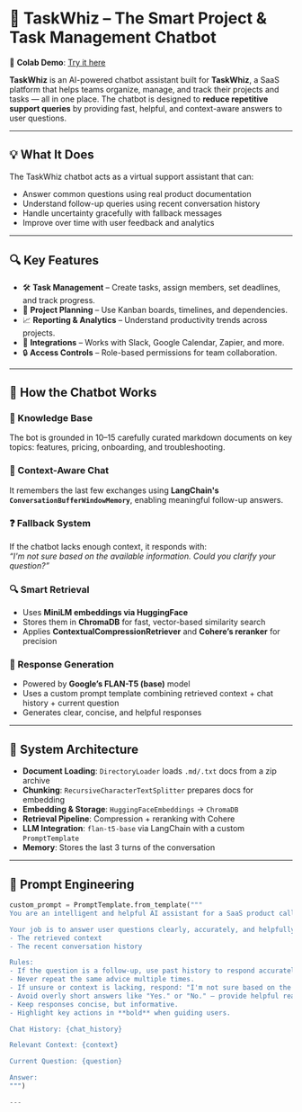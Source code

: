 # 🚀 TaskWhiz – The Smart Project & Task Management Chatbot

🔗 **Colab Demo**: [Try it here](https://colab.research.google.com/drive/1CVy7SVPOdCmIT8FoHQyhoCf_VqAaaqc9?usp=sharing)

**TaskWhiz** is an AI-powered chatbot assistant built for **TaskWhiz**, a SaaS platform that helps teams organize, manage, and track their projects and tasks — all in one place. The chatbot is designed to **reduce repetitive support queries** by providing fast, helpful, and context-aware answers to user questions.

---

## 💡 What It Does

The TaskWhiz chatbot acts as a virtual support assistant that can:
- Answer common questions using real product documentation
- Understand follow-up queries using recent conversation history
- Handle uncertainty gracefully with fallback messages
- Improve over time with user feedback and analytics

---

## 🔍 Key Features

- 🛠️ **Task Management** – Create tasks, assign members, set deadlines, and track progress.
- 📅 **Project Planning** – Use Kanban boards, timelines, and dependencies.
- 📈 **Reporting & Analytics** – Understand productivity trends across projects.
- 🔌 **Integrations** – Works with Slack, Google Calendar, Zapier, and more.
- 🔒 **Access Controls** – Role-based permissions for team collaboration.

---

## 🤖 How the Chatbot Works

### 🧠 Knowledge Base
The bot is grounded in 10–15 carefully curated markdown documents on key topics: features, pricing, onboarding, and troubleshooting.

### 🔄 Context-Aware Chat
It remembers the last few exchanges using **LangChain's `ConversationBufferWindowMemory`**, enabling meaningful follow-up answers.

### ❓ Fallback System
If the chatbot lacks enough context, it responds with:  
*“I'm not sure based on the available information. Could you clarify your question?”*

### 🔍 Smart Retrieval
- Uses **MiniLM embeddings via HuggingFace**
- Stores them in **ChromaDB** for fast, vector-based similarity search
- Applies **ContextualCompressionRetriever** and **Cohere’s reranker** for precision

### 🧾 Response Generation
- Powered by **Google’s FLAN-T5 (base)** model
- Uses a custom prompt template combining retrieved context + chat history + current question
- Generates clear, concise, and helpful responses

---

## 🧱 System Architecture

- **Document Loading**: `DirectoryLoader` loads `.md/.txt` docs from a zip archive  
- **Chunking**: `RecursiveCharacterTextSplitter` prepares docs for embedding  
- **Embedding & Storage**: `HuggingFaceEmbeddings` → `ChromaDB`  
- **Retrieval Pipeline**: Compression + reranking with Cohere  
- **LLM Integration**: `flan-t5-base` via LangChain with a custom `PromptTemplate`  
- **Memory**: Stores the last 3 turns of the conversation  

---

## 🧪 Prompt Engineering

```python
custom_prompt = PromptTemplate.from_template("""
You are an intelligent and helpful AI assistant for a SaaS product called TaskWhiz.

Your job is to answer user questions clearly, accurately, and helpfully, using:
- The retrieved context
- The recent conversation history

Rules:
- If the question is a follow-up, use past history to respond accurately.
- Never repeat the same advice multiple times.
- If unsure or context is lacking, respond: "I'm not sure based on the available information."
- Avoid overly short answers like "Yes." or "No." — provide helpful reasoning or links.
- Keep responses concise, but informative.
- Highlight key actions in **bold** when guiding users.

Chat History: {chat_history}

Relevant Context: {context}

Current Question: {question}

Answer:
""")

---
